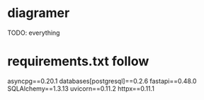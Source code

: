 
# diagramer
TODO: everything


# requirements.txt follow 
asyncpg==0.20.1
databases[postgresql]==0.2.6
fastapi==0.48.0
SQLAlchemy==1.3.13
uvicorn==0.11.2
httpx==0.11.1
